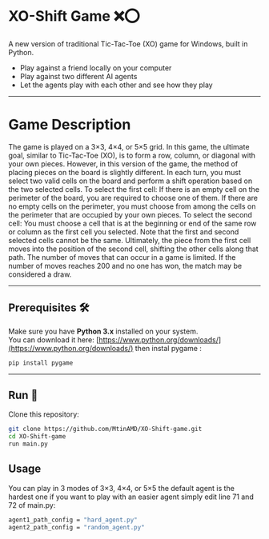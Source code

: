 # XO-Shift Game ❌⭕️

A new version of traditional Tic-Tac-Toe (XO) game for Windows, built in Python.
- Play against a friend locally on your computer
- Play against two different AI agents
- Let the agents play with each other and see how they play

---

# Game Description

The game is played on a 3×3, 4×4, or 5×5 grid. In this game, the ultimate goal, similar to Tic-Tac-Toe (XO), is to form a row, column, or diagonal with your own pieces. However, in this version of the game, the method of placing pieces on the board is slightly different.
In each turn, you must select two valid cells on the board and perform a shift operation based on the two selected cells.
To select the first cell: If there is an empty cell on the perimeter of the board, you are required to choose one of them. If there are no empty cells on the perimeter, you must choose from among the cells on the perimeter that are occupied by your own pieces.
To select the second cell: You must choose a cell that is at the beginning or end of the same row or column as the first cell you selected.
Note that the first and second selected cells cannot be the same.
Ultimately, the piece from the first cell moves into the position of the second cell, shifting the other cells along that path.
The number of moves that can occur in a game is limited. If the number of moves reaches 200 and no one has won, the match may be considered a draw.

---

## Prerequisites 🛠️

Make sure you have **Python 3.x** installed on your system.  
You can download it here: [https://www.python.org/downloads/](https://www.python.org/downloads/)
then instal pygame :
```bash
pip install pygame
```

---

## Run 💾

Clone this repository:

```bash
git clone https://github.com/MtinAMD/XO-Shift-game.git
cd XO-Shift-game
run main.py
```

## Usage

You can play in 3 modes of 3×3, 4×4, or 5×5
the default agent is the hardest one
if you want to play with an easier agent simply edit line 71 and 72 of main.py:
```bash
agent1_path_config = "hard_agent.py"
agent2_path_config = "random_agent.py"
```
